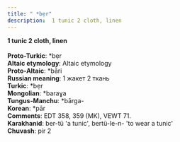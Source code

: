```yaml
---
title: " *bẹr"
description:  1 tunic 2 cloth, linen
---
```

<p data-pagefind-weight="0.5">
<strong> 1 tunic 2 cloth, linen</strong><br><br>
<strong>Proto-Turkic</strong>:  *bẹr<br>
<strong>Altaic etymology</strong>:  Altaic etymology<br>
<strong> Proto-Altaic</strong>:  *bā̀ri<br>
<strong>Russian meaning</strong>:  1 жакет 2 ткань<br>
<strong>Turkic</strong>:  *bẹr<br>
<strong>Mongolian</strong>:  *baraɣa<br>
<strong>Tungus-Manchu</strong>:  *bārga-<br>
<strong>Korean</strong>:  *pār<br>
<strong>Comments</strong>:  EDT 358, 359 (MK), VEWT 71.<br>
<strong>Karakhanid</strong>:  ber-tü 'a tunic', bertü-le-n- 'to wear a tunic'<br>
<strong>Chuvash</strong>:  pir 2<br>

</p>
